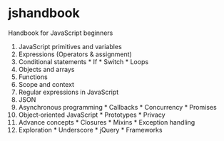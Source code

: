 # jshandbook
Handbook for JavaScript beginners

  1. JavaScript primitives and variables
  2. Expressions (Operators & assignment)
  3. Conditional statements
    * If
    * Switch
    * Loops
  4. Objects and arrays
  5. Functions
  6. Scope and context
  7. Regular expressions in JavaScript
  8. JSON
  9. Asynchronous programming 
    * Callbacks
    * Concurrency
    * Promises
  10. Object‐oriented JavaScript 
    * Prototypes
    * Privacy
  11. Advance concepts
    * Closures
    * Mixins
    * Exception handling
  12. Exploration
    * Underscore
    * jQuery
    * Frameworks
